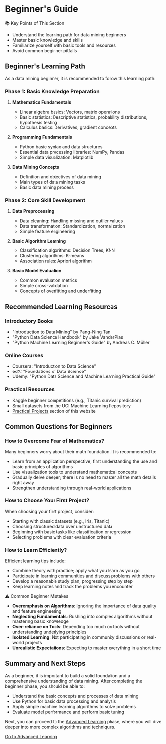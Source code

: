 # Beginner's Guide

<div class="knowledge-card">
  <div class="knowledge-card__title">
    <span class="icon">📚</span> Key Points of This Section
  </div>
  <div class="knowledge-card__content">
    <ul>
      <li>Understand the learning path for data mining beginners</li>
      <li>Master basic knowledge and skills</li>
      <li>Familiarize yourself with basic tools and resources</li>
      <li>Avoid common beginner pitfalls</li>
    </ul>
  </div>
</div>

## Beginner's Learning Path

As a data mining beginner, it is recommended to follow this learning path:

### Phase 1: Basic Knowledge Preparation

1. **Mathematics Fundamentals**
   - Linear algebra basics: Vectors, matrix operations
   - Basic statistics: Descriptive statistics, probability distributions, hypothesis testing
   - Calculus basics: Derivatives, gradient concepts

2. **Programming Fundamentals**
   - Python basic syntax and data structures
   - Essential data processing libraries: NumPy, Pandas
   - Simple data visualization: Matplotlib

3. **Data Mining Concepts**
   - Definition and objectives of data mining
   - Main types of data mining tasks
   - Basic data mining process

### Phase 2: Core Skill Development

1. **Data Preprocessing**
   - Data cleaning: Handling missing and outlier values
   - Data transformation: Standardization, normalization
   - Simple feature engineering

2. **Basic Algorithm Learning**
   - Classification algorithms: Decision Trees, KNN
   - Clustering algorithms: K-means
   - Association rules: Apriori algorithm

3. **Basic Model Evaluation**
   - Common evaluation metrics
   - Simple cross-validation
   - Concepts of overfitting and underfitting

## Recommended Learning Resources

### Introductory Books
- "Introduction to Data Mining" by Pang-Ning Tan
- "Python Data Science Handbook" by Jake VanderPlas
- "Python Machine Learning Beginner's Guide" by Andreas C. Müller

### Online Courses
- Coursera: "Introduction to Data Science"
- edX: "Foundations of Data Science"
- Udemy: "Python Data Science and Machine Learning Practical Guide"

### Practical Resources
- Kaggle beginner competitions (e.g., Titanic survival prediction)
- Small datasets from the UCI Machine Learning Repository
- [Practical Projects](/projects/) section of this website

## Common Questions for Beginners

### How to Overcome Fear of Mathematics?

Many beginners worry about their math foundation. It is recommended to:

- Learn from an application perspective, first understanding the use and basic principles of algorithms
- Use visualization tools to understand mathematical concepts
- Gradually delve deeper; there is no need to master all the math details right away
- Strengthen understanding through real-world applications

### How to Choose Your First Project?

When choosing your first project, consider:

- Starting with classic datasets (e.g., Iris, Titanic)
- Choosing structured data over unstructured data
- Beginning with basic tasks like classification or regression
- Selecting problems with clear evaluation criteria

### How to Learn Efficiently?

Efficient learning tips include:

- Combine theory with practice; apply what you learn as you go
- Participate in learning communities and discuss problems with others
- Develop a reasonable study plan, progressing step by step
- Keep learning notes and track the problems you encounter

<div class="knowledge-card">
  <div class="knowledge-card__title">
    <span class="icon">⚠️</span> Common Beginner Mistakes
  </div>
  <div class="knowledge-card__content">
    <ul>
      <li><strong>Overemphasis on Algorithms</strong>: Ignoring the importance of data quality and feature engineering</li>
      <li><strong>Neglecting Fundamentals</strong>: Rushing into complex algorithms without mastering basic knowledge</li>
      <li><strong>Over-reliance on Tools</strong>: Depending too much on tools without understanding underlying principles</li>
      <li><strong>Isolated Learning</strong>: Not participating in community discussions or real-world projects</li>
      <li><strong>Unrealistic Expectations</strong>: Expecting to master everything in a short time</li>
    </ul>
  </div>
</div>

## Summary and Next Steps

As a beginner, it is important to build a solid foundation and a comprehensive understanding of data mining. After completing the beginner phase, you should be able to:

- Understand the basic concepts and processes of data mining
- Use Python for basic data processing and analysis
- Apply simple machine learning algorithms to solve problems
- Evaluate model performance and perform basic tuning

Next, you can proceed to the [Advanced Learning](learning-path/advanced.html) phase, where you will dive deeper into more complex algorithms and techniques.

<div class="practice-link">
  <a href="/learning-path/advanced.html" class="button">Go to Advanced Learning</a>
</div>
